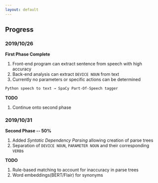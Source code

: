 ```yaml
---
layout: default
---
```


## Progress

### 2019/10/26

**First Phase Complete**
1. Front-end program can extract sentence from speech with high accuracy
2. Back-end analysis can extract `DEVICE NOUN` from text 
3. Currently no parameters or specific actions can be determined

```markdown
Python speech to text → SpaCy Part-Of-Speech tagger
```

**TODO**
1. Continue onto second phase


### 2019/10/31

**Second Phase -- 50%**
1. Added *Syntatic Dependency Parsing* allowing creation of parse trees
2. Separation of `DEVICE NOUN`, `PARAMETER NOUN` and their corresponding `VERB`s

**TODO**
1. Rule-based matching to account for inaccuracy in parse trees
2. Word embeddings(BERT/Flair) for synonyms

